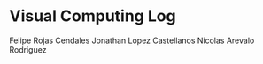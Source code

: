 # Visual Computing Log 
Felipe Rojas Cendales 
Jonathan Lopez Castellanos 
Nicolas Arevalo Rodriguez 
